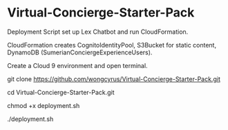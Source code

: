 # Virtual-Concierge-Starter-Pack

Deployment Script set up Lex Chatbot and run CloudFormation.


CloudFormation creates CognitoIdentityPool, S3Bucket for static content, DynamoDB (SumerianConciergeExperienceUsers). 


Create a Cloud 9 environment and open terminal.


git clone https://github.com/wongcyrus/Virtual-Concierge-Starter-Pack.git


cd Virtual-Concierge-Starter-Pack.git


chmod +x deployment.sh


./deployment.sh